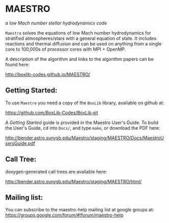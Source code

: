 # MAESTRO

*a low Mach number stellar hydrodynamics code*

`Maestro` solves the equations of low Mach number hydrodynamics for
stratified atmospheres/stars with a general equation of state.  It
includes reactions and thermal diffusion and can be used on anything
from a single core to 100,000s of processor cores with MPI + OpenMP.

A description of the algorithm and links to the algorithm papers can
be found here:

http://boxlib-codes.github.io/MAESTRO/


## Getting Started:

To use `Maestro` you need a copy of the `BoxLib` library, available
on github at:

https://github.com/BoxLib-Codes/BoxLib.git

A *Getting Started* guide is provided in the Maestro User's Guide.  To
build the User's Guide, cd into `Docs/`, and type `make`, or download
the PDF here:

http://bender.astro.sunysb.edu/Maestro/staging/MAESTRO/Docs/MaestroUsersGuide.pdf

## Call Tree:

doxygen-generated call trees are available here:

http://bender.astro.sunysb.edu/Maestro/staging/MAESTRO/html/


## Mailing list:

You can subscribe to the maestro-help mailing list at google groups at:
https://groups.google.com/forum/#!forum/maestro-help




